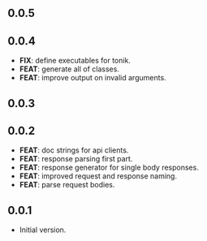## 0.0.5

## 0.0.4

 - **FIX**: define executables for tonik.
 - **FEAT**: generate all of classes.
 - **FEAT**: improve output on invalid arguments.

## 0.0.3

## 0.0.2

 - **FEAT**: doc strings for api clients.
 - **FEAT**: response parsing first part.
 - **FEAT**: response generator for single body responses.
 - **FEAT**: improved request and response naming.
 - **FEAT**: parse request bodies.

## 0.0.1

- Initial version.
